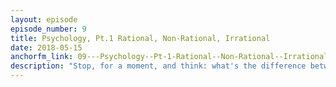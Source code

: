```yaml
---
layout: episode
episode_number: 9
title: Psychology, Pt.1 Rational, Non-Rational, Irrational
date: 2018-05-15
anchorfm_link: 09---Psychology--Pt-1-Rational--Non-Rational--Irrational-e1fiiu
description: "Stop, for a moment, and think: what's the difference between rational, non-rational, and irrational behavior? Today we dissect the differences - both philosophically, and tangibly. Sit back and take in part 1 of our discussion on behavioral psychology as it applies to design."
---
```

